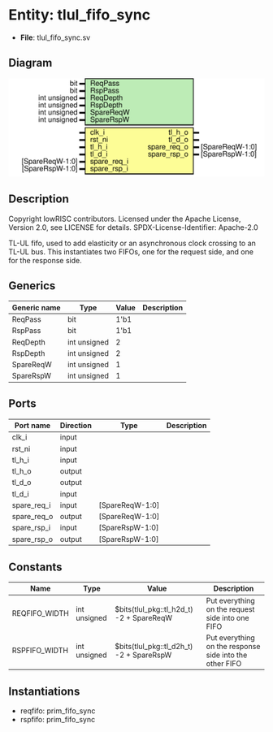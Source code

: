# Entity: tlul_fifo_sync

- **File**: tlul_fifo_sync.sv
## Diagram

![Diagram](tlul_fifo_sync.svg "Diagram")
## Description

 Copyright lowRISC contributors.
 Licensed under the Apache License, Version 2.0, see LICENSE for details.
 SPDX-License-Identifier: Apache-2.0

 TL-UL fifo, used to add elasticity or an asynchronous clock crossing
 to an TL-UL bus.  This instantiates two FIFOs, one for the request side,
 and one for the response side.

## Generics

| Generic name | Type         | Value | Description |
| ------------ | ------------ | ----- | ----------- |
| ReqPass      | bit          | 1'b1  |             |
| RspPass      | bit          | 1'b1  |             |
| ReqDepth     | int unsigned | 2     |             |
| RspDepth     | int unsigned | 2     |             |
| SpareReqW    | int unsigned | 1     |             |
| SpareRspW    | int unsigned | 1     |             |
## Ports

| Port name   | Direction | Type            | Description |
| ----------- | --------- | --------------- | ----------- |
| clk_i       | input     |                 |             |
| rst_ni      | input     |                 |             |
| tl_h_i      | input     |                 |             |
| tl_h_o      | output    |                 |             |
| tl_d_o      | output    |                 |             |
| tl_d_i      | input     |                 |             |
| spare_req_i | input     | [SpareReqW-1:0] |             |
| spare_req_o | output    | [SpareReqW-1:0] |             |
| spare_rsp_i | input     | [SpareRspW-1:0] |             |
| spare_rsp_o | output    | [SpareRspW-1:0] |             |
## Constants

| Name          | Type         | Value                                    | Description                                               |
| ------------- | ------------ | ---------------------------------------- | --------------------------------------------------------- |
| REQFIFO_WIDTH | int unsigned | $bits(tlul_pkg::tl_h2d_t) -2 + SpareReqW |  Put everything on the request side into one FIFO         |
| RSPFIFO_WIDTH | int unsigned | $bits(tlul_pkg::tl_d2h_t) -2 + SpareRspW |  Put everything on the response side into the other FIFO  |
## Instantiations

- reqfifo: prim_fifo_sync
- rspfifo: prim_fifo_sync
